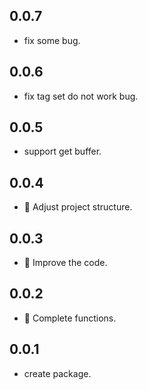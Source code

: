 ## 0.0.7

* fix some bug.
## 0.0.6

* fix tag set do not work bug.
## 0.0.5

* support get buffer.
## 0.0.4

* 🚀 Adjust project structure.
## 0.0.3

* 🚀 Improve the code.
## 0.0.2

* 🚀 Complete functions.
## 0.0.1

* create package.




